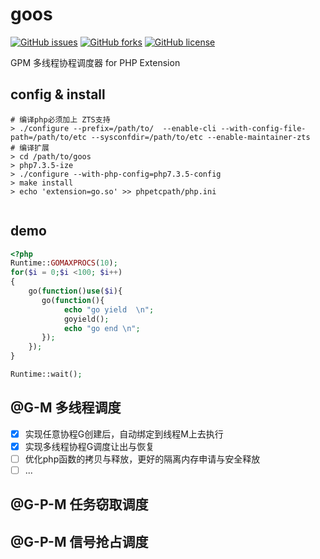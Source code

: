 # goos
<p>
<a href="https://github.com/brewlin/goos/issues"><img alt="GitHub issues" src="https://img.shields.io/github/issues/brewlin/goos"></a>
 <a href="https://github.com/brewlin/goos/network"><img alt="GitHub forks" src="https://img.shields.io/github/forks/brewlin/goos"></a>
 <a href="https://github.com/brewlin/goos/blob/master/LICENSE"><img alt="GitHub license" src="https://img.shields.io/github/license/brewlin/goos"></a>
 </p>
GPM 多线程协程调度器 for PHP Extension

## config & install
```asciidoc
# 编译php必须加上 ZTS支持
> ./configure --prefix=/path/to/  --enable-cli --with-config-file-path=/path/to/etc --sysconfdir=/path/to/etc --enable-maintainer-zts
# 编译扩展
> cd /path/to/goos
> php7.3.5-ize
> ./configure --with-php-config=php7.3.5-config
> make install
> echo 'extension=go.so' >> phpetcpath/php.ini 


```

## demo
```php
<?php
Runtime::GOMAXPROCS(10);
for($i = 0;$i <100; $i++)
{
    go(function()use($i){
       go(function(){
            echo "go yield  \n";
            goyield();
            echo "go end \n";
       });
    });
}

Runtime::wait();
```

## @G-M 多线程调度
- [x] 实现任意协程G创建后，自动绑定到线程M上去执行
- [x] 实现多线程协程G调度让出与恢复
- [ ] 优化php函数的拷贝与释放，更好的隔离内存申请与安全释放
- [ ] ... 

## @G-P-M 任务窃取调度

## @G-P-M 信号抢占调度

